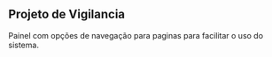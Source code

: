 <h2>Projeto de Vigilancia</h2>


<p>Painel com opções de navegação para paginas para facilitar o uso do sistema.</p>